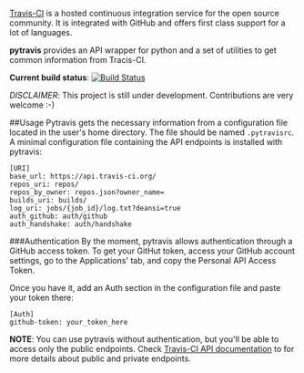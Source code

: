 [Travis-CI][o1] is a hosted continuous integration service for the open source community. It is integrated with GitHub and offers first class support 
for a lot of languages.

**pytravis** provides an API wrapper for python and a set of utilities to get common
information from Tracis-CI.

**Current build status**: [![Build Status](https://travis-ci.org/guillermo-carrasco/pytravis.png?branch=master)](https://travis-ci.org/guillermo-carrasco/pytravis)

_DISCLAIMER_: This project is still under development. Contributions are
very welcome :-)

##Usage
Pytravis gets the necessary information from a configuration file located in the
user's home directory. The file should be named ```.pytravisrc```. A minimal configuration
file containing the API endpoints is installed with pytravis:

```
[URI]
base_url: https://api.travis-ci.org/
repos_uri: repos/
repos_by_owner: repos.json?owner_name=
builds_uri: builds/
log_uri: jobs/{job_id}/log.txt?deansi=true
auth_github: auth/github
auth_handshake: auth/handshake
```

###Authentication
By the moment, pytravis allows authentication through a GitHub access token. To get
your GitHut token, access your GitHub account settings, go to the Applications' tab,
and copy the Personal API Access Token.

Once you have it, add an Auth section in the configuration file and paste your token
there:

```
[Auth]
github-token: your_token_here
```

**NOTE**: You can use pytravis without authentication, but you'll be able to access
only the public endpoints. Check [Travis-CI API documentation][o2] to for more details
about public and private endpoints.

[o1]: https://travis-ci.org
[o2]: https://api.travis-ci.org/docs
